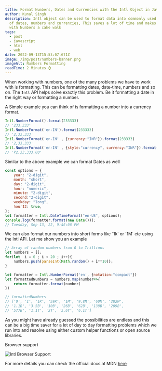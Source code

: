 ```yaml
---
title: Format Numbers, Dates and Currencies with the Intl Object in Javascript
author: Kunal Singh
description: Intl object can be used to format data into commonly used formats
  of dates, numbers and currencies, This saves a lot of time and makes working
  with Numbers a cake walk
tags:
  - post
  - javascript
  - html
  - web
date: 2022-09-13T15:53:07.671Z
image: /img/post/numbers-banner.png
imageAlt: Numbers Formatting
readTime: 2 Minutes ⌚
---
```





W﻿hen working with numbers, one of the many problems we have to work with is formatting. This can be formatting dates, date-time, numbers and so on. The `Intl` API helps solve exactly this problem. Be it formatting a date in the right way or formatting a number. 

A﻿ Simple example you can think of is formatting a number into a currency format. 

```javascript
Intl.NumberFormat().format(233333)
// '233,333'
Intl.NumberFormat('en-IN').format(233333)
// '2,33,333'
Intl.NumberFormat('en-IN' , {currency:"INR"}).format(233333)
// '2,33,333'
Intl.NumberFormat('en-IN' , {style:"currency", currency:"INR"}).format(233333)
// '₹2,33,333.00'
```

S﻿imilar to the above example we can format Dates as well 

```javascript
const options = {
    year: "2-digit",
    month: "short",
    day: "2-digit",
    hour: "numeric",
    minute: "2-digit",
    second:"2-digit",
    weekday: "long",
    hour12: true,
};
let formatter = Intl.DateTimeFormat("en-US", options);
console.log(formatter.format(new Date()));
// Tuesday, Sep 13, 22, 9:46:06 PM
```

W﻿e can also format our numbers into short forms like \`1k\` or \`1M\` etc using the Intl API. Let me show you an example 

```javascript
// Array of random numbers from 0 to Trillions
let numbers = [];
for(let  i = 0 ; i < 20 ; i++){
    numbers.push(parseInt(Math.random() + i**10));
}

let formatter = Intl.NumberFormat('en', {notation:"compact"})
let formattedNumbers = numbers.map(number=>{
    return formatter.format(number)
})

// formattedNumbers 
// ['0', '1', '1K', '59K', '1M', '9.8M', '60M', '282M',
// '1.1B', '3.5B', '10B', '26B', '62B', '138B', '289B',
// '577B', '1.1T', '2T', '3.6T', '6.1T']
```

A﻿s you might have already guessed the possibilities are endless and this can be a big time saver for a lot of day to day formatting problems which we run into and resolve using either custom helper functions or open source libraries.

B﻿rowser support 

![Intl Browser Support](/img/post/intl-browser-support.png)



F﻿or more details you can check the official docs at MDN [here](https://developer.mozilla.org/en-US/docs/Web/JavaScript/Reference/Global_Objects/Intl)